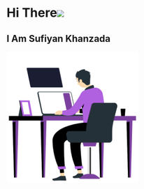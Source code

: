 <h1> Hi There<img src="https://github.com/shahzebnaqvi/shahzebnaqvi/raw/master/wave.gif"></h1>
<h2>I Am Sufiyan Khanzada</h2>

<img src="98636-coding.gif" style="width:60%"/>